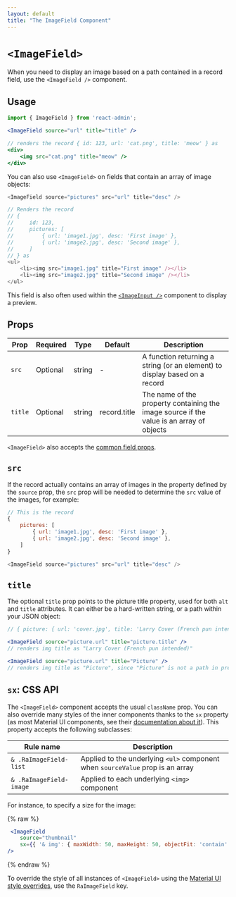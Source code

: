 ```yaml
---
layout: default
title: "The ImageField Component"
---
```


# `<ImageField>`

When you need to display an image based on a path contained in a record field, use the `<ImageField />` component.

## Usage

```jsx
import { ImageField } from 'react-admin';

<ImageField source="url" title="title" />

// renders the record { id: 123, url: 'cat.png', title: 'meow' } as 
<div>
    <img src="cat.png" title="meow" />
</div>
```

You can also use `<ImageField>` on fields that contain an array of image objects:

```js
<ImageField source="pictures" src="url" title="desc" />

// Renders the record
// {
//     id: 123,
//     pictures: [
//         { url: 'image1.jpg', desc: 'First image' },
//         { url: 'image2.jpg', desc: 'Second image' },
//     ]
// } as
<ul>
    <li><img src="image1.jpg" title="First image" /></li>
    <li><img src="image2.jpg" title="Second image" /></li>
</ul>
```

This field is also often used within the [`<ImageInput />`](./ImageInput.md) component to display a preview.

## Props

| Prop    | Required | Type   | Default      | Description                                                                              |
| ------- | -------- | ------ | ------------ | ---------------------------------------------------------------------------------------- |
| `src`   | Optional | string | -            | A function returning a string (or an element) to display based on a record               |
| `title` | Optional | string | record.title | The name of the property containing the image source if the value is an array of objects |

`<ImageField>` also accepts the [common field props](./Fields.md#common-field-props).

## `src`

If the record actually contains an array of images in the property defined by the `source` prop, the `src` prop will be needed to determine the `src` value of the images, for example:

```js
// This is the record
{
    pictures: [
        { url: 'image1.jpg', desc: 'First image' },
        { url: 'image2.jpg', desc: 'Second image' },
    ]
}

<ImageField source="pictures" src="url" title="desc" />
```

## `title`

The optional `title` prop points to the picture title property, used for both `alt` and `title` attributes. It can either be a hard-written string, or a path within your JSON object:

```jsx
// { picture: { url: 'cover.jpg', title: 'Larry Cover (French pun intended)' } }

<ImageField source="picture.url" title="picture.title" />
// renders img title as "Larry Cover (French pun intended)"

<ImageField source="picture.url" title="Picture" />
// renders img title as "Picture", since "Picture" is not a path in previous given object
```

## `sx`: CSS API

The `<ImageField>` component accepts the usual `className` prop. You can also override many styles of the inner components thanks to the `sx` property (as most Material UI components, see their [documentation about it](https://mui.com/material-ui/customization/how-to-customize/#overriding-nested-component-styles)). This property accepts the following subclasses:

| Rule name               | Description                                                                    |
|-------------------------|--------------------------------------------------------------------------------|
| `& .RaImageField-list`  | Applied to the underlying `<ul>` component when `sourceValue` prop is an array |
| `& .RaImageField-image` | Applied to each underlying `<img>` component                                   |

For instance, to specify a size for the image:

{% raw %}
```jsx
 <ImageField
    source="thumbnail"
    sx={{ '& img': { maxWidth: 50, maxHeight: 50, objectFit: 'contain' } }}
/>
```
{% endraw %}

To override the style of all instances of `<ImageField>` using the [Material UI style overrides](https://mui.com/material-ui/customization/theme-components/#theme-style-overrides), use the `RaImageField` key.
